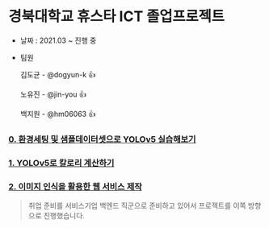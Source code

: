 # 경북대학교 휴스타 ICT 졸업프로젝트

- 날짜 : 2021.03 ~ 진행 중

- 팀원

  김도균 - @dogyun-k 👍
  
  노유진 - @jin-you 👍
  
  백지원 - @hm06063 👍


### [0. 환경세팅 및 샘플데이터셋으로 YOLOv5 실습해보기](https://github.com/dogyun-k/Yolov5/blob/main/Summary/%EC%9A%9C%EB%A1%9C%EC%8B%A4%EC%8A%B5%ED%95%B4%EB%B3%B4%EA%B8%B0.md)

### [1. YOLOv5로 칼로리 계산하기](https://github.com/dogyun-k/Yolov5/blob/main/Summary/Food.md)

### [2. 이미지 인식을 활용한 웹 서비스 제작](https://github.com/dogyun-k/dietblog)

> 취업 준비를 서비스기업 백엔드 직군으로 준비하고 있어서 프로젝트를 이쪽 방향으로 진행했습니다.
